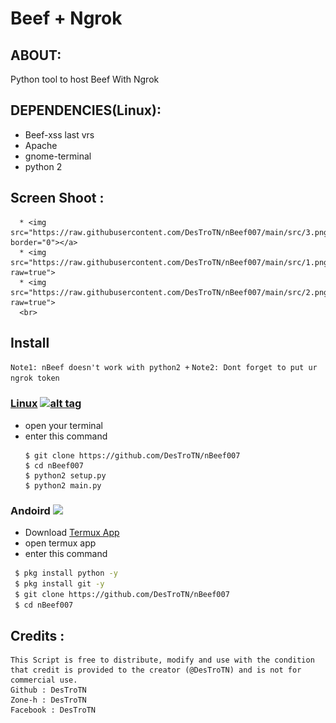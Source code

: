 <h1>Beef + Ngrok</h1>

## ABOUT:
Python tool to host Beef With Ngrok

## DEPENDENCIES(Linux):
- Beef-xss last vrs
- Apache
- gnome-terminal
- python 2

## Screen Shoot :

      * <img src="https://raw.githubusercontent.com/DesTroTN/nBeef007/main/src/3.png" border="0"></a>
      * <img src="https://raw.githubusercontent.com/DesTroTN/nBeef007/main/src/1.png?raw=true">
      * <img src="https://raw.githubusercontent.com/DesTroTN/nBeef007/main/src/2.png?raw=true">
      <br>
## Install
`Note1: nBeef doesn't work with python2 +`
`Note2: Dont forget to put ur ngrok token `

### [Linux](https://wikipedia.org/wiki/Linux) [![alt tag](http://icons.iconarchive.com/icons/dakirby309/simply-styled/32/OS-Linux-icon.png)](https://fr.wikipedia.org/wiki/Linux)
* open your terminal 
* enter this command 
   ````
   $ git clone https://github.com/DesTroTN/nBeef007 
   $ cd nBeef007
   $ python2 setup.py
   $ python2 main.py
   ````
### Andoird <img src="https://img.icons8.com/clouds/100/000000/android-os.png">
* Download <a href='https://play.google.com/store/apps/details?id=com.termux&hl=en'>Termux App</a>
* open termux app
* enter this command
````bash
 $ pkg install python -y 
 $ pkg install git -y 
 $ git clone https://github.com/DesTroTN/nBeef007
 $ cd nBeef007 
````
## Credits :
```
This Script is free to distribute, modify and use with the condition that credit is provided to the creator (@DesTroTN) and is not for commercial use.
Github : DesTroTN
Zone-h : DesTroTN
Facebook : DesTroTN
```
